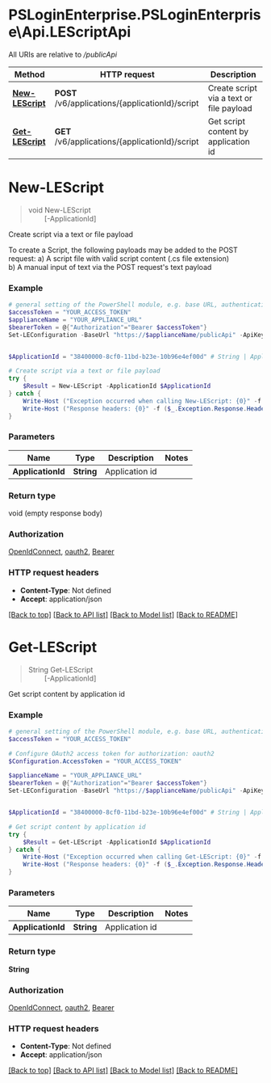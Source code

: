 # PSLoginEnterprise.PSLoginEnterprise\Api.LEScriptApi

All URIs are relative to */publicApi*

Method | HTTP request | Description
------------- | ------------- | -------------
[**New-LEScript**](LEScriptApi.md#New-LEScript) | **POST** /v6/applications/{applicationId}/script | Create script via a text or file payload
[**Get-LEScript**](LEScriptApi.md#Get-LEScript) | **GET** /v6/applications/{applicationId}/script | Get script content by application id


<a id="New-LEScript"></a>
# **New-LEScript**
> void New-LEScript<br>
> &nbsp;&nbsp;&nbsp;&nbsp;&nbsp;&nbsp;&nbsp;&nbsp;[-ApplicationId] <String><br>

Create script via a text or file payload

To create a Script,  the following payloads may be added to the POST request:    a) A script file with valid script content (.cs file extension)<br />  b) A manual input of text via the POST request's text payload

### Example
```powershell
# general setting of the PowerShell module, e.g. base URL, authentication, etc
$accessToken = "YOUR_ACCESS_TOKEN"
$applianceName = "YOUR_APPLIANCE_URL"
$bearerToken = @{"Authorization"="Bearer $accessToken"}
Set-LEConfiguration -BaseUrl "https://$applianceName/publicApi" -ApiKey $bearerToken -SkipCertificateCheck


$ApplicationId = "38400000-8cf0-11bd-b23e-10b96e4ef00d" # String | Application id

# Create script via a text or file payload
try {
    $Result = New-LEScript -ApplicationId $ApplicationId
} catch {
    Write-Host ("Exception occurred when calling New-LEScript: {0}" -f ($_.ErrorDetails | ConvertFrom-Json))
    Write-Host ("Response headers: {0}" -f ($_.Exception.Response.Headers | ConvertTo-Json))
}
```

### Parameters

Name | Type | Description  | Notes
------------- | ------------- | ------------- | -------------
 **ApplicationId** | **String**| Application id | 

### Return type

void (empty response body)

### Authorization

[OpenIdConnect](../README.md#OpenIdConnect), [oauth2](../README.md#oauth2), [Bearer](../README.md#Bearer)

### HTTP request headers

 - **Content-Type**: Not defined
 - **Accept**: application/json

[[Back to top]](#) [[Back to API list]](../README.md#documentation-for-api-endpoints) [[Back to Model list]](../README.md#documentation-for-models) [[Back to README]](../README.md)

<a id="Get-LEScript"></a>
# **Get-LEScript**
> String Get-LEScript<br>
> &nbsp;&nbsp;&nbsp;&nbsp;&nbsp;&nbsp;&nbsp;&nbsp;[-ApplicationId] <String><br>

Get script content by application id

### Example
```powershell
# general setting of the PowerShell module, e.g. base URL, authentication, etc
$accessToken = "YOUR_ACCESS_TOKEN"

# Configure OAuth2 access token for authorization: oauth2
$Configuration.AccessToken = "YOUR_ACCESS_TOKEN"

$applianceName = "YOUR_APPLIANCE_URL"
$bearerToken = @{"Authorization"="Bearer $accessToken"}
Set-LEConfiguration -BaseUrl "https://$applianceName/publicApi" -ApiKey $bearerToken -SkipCertificateCheck


$ApplicationId = "38400000-8cf0-11bd-b23e-10b96e4ef00d" # String | Application id

# Get script content by application id
try {
    $Result = Get-LEScript -ApplicationId $ApplicationId
} catch {
    Write-Host ("Exception occurred when calling Get-LEScript: {0}" -f ($_.ErrorDetails | ConvertFrom-Json))
    Write-Host ("Response headers: {0}" -f ($_.Exception.Response.Headers | ConvertTo-Json))
}
```

### Parameters

Name | Type | Description  | Notes
------------- | ------------- | ------------- | -------------
 **ApplicationId** | **String**| Application id | 

### Return type

**String**

### Authorization

[OpenIdConnect](../README.md#OpenIdConnect), [oauth2](../README.md#oauth2), [Bearer](../README.md#Bearer)

### HTTP request headers

 - **Content-Type**: Not defined
 - **Accept**: application/json

[[Back to top]](#) [[Back to API list]](../README.md#documentation-for-api-endpoints) [[Back to Model list]](../README.md#documentation-for-models) [[Back to README]](../README.md)

